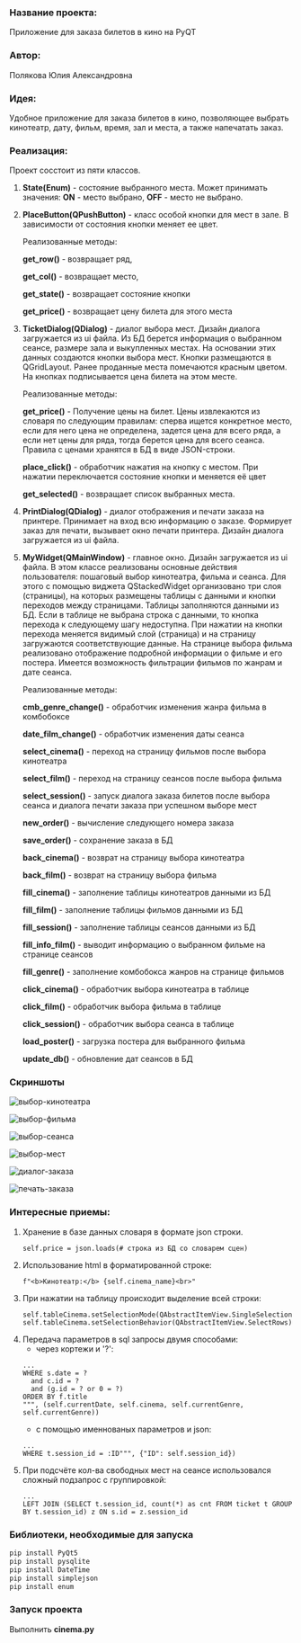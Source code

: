### Название проекта: 
Приложение для заказа билетов в кино на PyQT

### Автор:
Полякова Юлия Александровна

### Идея:
Удобное приложение для заказа билетов в кино, позволяющее выбрать кинотеатр, дату, фильм, время, зал и места,
а также напечатать заказ.

### Реализация:
Проект сосстоит из пяти классов. 

1. **State(Enum)** - состояние выбранного места. 
Может принимать значения: **ON** - место выбрано, **OFF** - место не выбрано.

2. **PlaceButton(QPushButton)** - класс особой кнопки для мест в зале. 
В зависимости от состояния кнопки меняет ее цвет.

    Реализованные методы:

    **get_row()** - возвращает ряд, 
    
    **get_col()** - возвращает место, 
    
    **get_state()** - возвращает состояние кнопки 
    
    **get_price()** - возвращает цену билета для этого места

3. **TicketDialog(QDialog)** - диалог выбора мест. Дизайн диалога загружается из ui файла. Из БД берется информация о выбранном 
сеансе, размере зала и выкупленных местах. На основании этих данных создаются кнопки выбора мест. Кнопки размещаются в QGridLayout.
Ранее проданные места помечаются красным цветом. На кнопках подписывается цена билета на этом месте.

    Реализованные методы:

    **get_price()** - Получение цены на билет. Цены извлекаются из словаря по следующим правилам: 
        сперва ищется конкретное место, если для него цена не определена, задется цена для всего ряда, а если нет цены для ряда, 
        тогда берется цена для всего сеанса. Правила с ценами хранятся в БД в виде JSON-строки.
    
    **place_click()** - обработчик нажатия на кнопку с местом. При нажатии переключается состояние кнопки и меняется её цвет

    **get_selected()** - возвращает список выбранных места.

4. **PrintDialog(QDialog)** - диалог отображения и печати заказа на принтере. Принимает на вход всю информацию о заказе. Формирует
заказ для печати, вызывает окно печати принтера. Дизайн диалога загружается из ui файла.

5. **MyWidget(QMainWindow)** - главное окно. Дизайн загружается из ui файла. В этом классе реализованы основные действия пользователя:
пошаговый выбор кинотеатра, фильма и сеанса. Для этого с помощью виджета QStackedWidget организовано три слоя (страницы), на которых 
размещены таблицы с данными и кнопки переходов между страницами.
Таблицы заполняются данными из БД. Если в таблице не выбрана строка с данными, то кнопка перехода к следующему шагу недоступна.
При нажатии на кнопки перехода меняется видимый слой (страница) и на страницу загружаются соответствующие данные.
На странице выбора фильма реализовано отображение подробной информации о фильме и его постера.
Имеется возможность фильтрации фильмов по жанрам и дате сеанса.

    Реализованные методы:
    
    **cmb_genre_change()** - обработчик изменения жанра фильма в комбобоксе
    
    **date_film_change()** - обработчик изменения даты сеанса
    
    **select_cinema()** - переход на страницу фильмов после выбора кинотеатра
   
    **select_film()** - переход на страницу сеансов после выбора фильма
    
    **select_session()** - запуск диалога заказа билетов после выбора сеанса и диалога печати заказа при успешном выборе мест

    **new_order()** - вычисление следующего номера заказа
    
    **save_order()** - сохранение заказа в БД
    
    **back_cinema()** - возврат на страницу выбора кинотеатра
   
    **back_film()** - возврат на страницу выбора фильма
    
    **fill_cinema()** - заполнение таблицы кинотеатров данными из БД

    **fill_film()** - заполнение таблицы фильмов данными из БД
    
    **fill_session()** - заполнение таблицы сеансов данными из БД
    
    **fill_info_film()** - выводит информацию о выбранном фильме на странице сеансов
    
    **fill_genre()** - заполнение комбобокса жанров на странице фильмов
    
    **click_cinema()** - обработчик выбора кинотеатра в таблице
    
    **click_film()** - обработчик выбора фильма в таблице
    
    **click_session()** - обработчик выбора сеанса в таблице
    
    **load_poster()** - загрузка постера для выбранного фильма
    
	**update_db()** - обновление дат сеансов в БД


### Скриншоты
![выбор-кинотеатра](images/screen-1.png "Страница выбора кинотеатра")

![выбор-фильма](images/screen-2.png "Страница выбора фильма")

![выбор-сеанса](images/screen-3.png "Страница выбора сеанса")

![выбор-мест](images/screen-4.png "Страница выбора мест")

![диалог-заказа](images/screen-5.png "Диалог с итогами заказа")

![печать-заказа](images/screen-6.png "Диалог печати заказа")

### Интересные приемы:
1. Хранение в базе данных словаря в формате json строки.
	```
    self.price = json.loads(# строка из БД со словарем сцен)
	```
2. Использование html в форматированной строке:
	```
    f"<b>Кинотеатр:</b> {self.cinema_name}<br>"
	```
3. При нажатии на таблицу происходит выделение всей строки:
	```
    self.tableCinema.setSelectionMode(QAbstractItemView.SingleSelection)
    self.tableCinema.setSelectionBehavior(QAbstractItemView.SelectRows)
	```
4. Передача параметров в sql запросы двумя способами:
    - через кортежи и '?':
	```
    ...
    WHERE s.date = ?
      and c.id = ?
      and (g.id = ? or 0 = ?)
    ORDER BY f.title
    """, (self.currentDate, self.cinema, self.currentGenre, self.currentGenre))
	```
    - с помощью именнованых параметров и json:
	```
    ...
    WHERE t.session_id = :ID""", {"ID": self.session_id})
	```
5. При подсчёте кол-ва свободных мест на сеансе использовался сложный подзапрос с группировкой:
	```
	...
	LEFT JOIN (SELECT t.session_id, count(*) as cnt FROM ticket t GROUP BY t.session_id) z ON s.id = z.session_id
	```

### Библиотеки, необходимые для запуска
```python
pip install PyQt5
pip install pysqlite
pip install DateTime
pip install simplejson
pip install enum
```

### Запуск проекта
Выполнить **cinema.py**